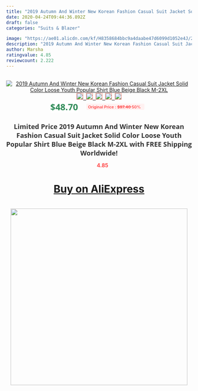 ```yaml
---
title: "2019 Autumn And Winter New Korean Fashion Casual Suit Jacket Solid Color Loose Youth Popular Shirt Blue Beige  Black M-2XL"
date: 2020-04-24T09:44:36.892Z
draft: false
categories: "Suits & Blazer"

image: "https://ae01.alicdn.com/kf/H8358684bbc9a4daabe47d6099d1052e4J/2019-Autumn-And-Winter-New-Korean-Fashion-Casual-Suit-Jacket-Solid-Color-Loose-Youth-Popular-Shirt.jpg"
description: "2019 Autumn And Winter New Korean Fashion Casual Suit Jacket Solid Color Loose Youth Popular Shirt Blue Beige  Black M-2XL"
author: Marsha
ratingvalue: 4.85
reviewcount: 2.222
---
```

<br>
<div style="text-align: center;">
<a href="https://s.click.aliexpress.com/e/_9ARhBX" target="_blank" rel="nofollow noopener noreferrer"><img alt="2019 Autumn And Winter New Korean Fashion Casual Suit Jacket Solid Color Loose Youth Popular Shirt Blue Beige  Black M-2XL" class="magnifier-image" src="https://ae01.alicdn.com/kf/H8358684bbc9a4daabe47d6099d1052e4J/2019-Autumn-And-Winter-New-Korean-Fashion-Casual-Suit-Jacket-Solid-Color-Loose-Youth-Popular-Shirt.jpg_640x640.jpg">
<br>
<img style="border:1px solid salmon" src="https://ae01.alicdn.com/kf/H8358684bbc9a4daabe47d6099d1052e4J/2019-Autumn-And-Winter-New-Korean-Fashion-Casual-Suit-Jacket-Solid-Color-Loose-Youth-Popular-Shirt.jpg_120x120.jpg">&nbsp;&nbsp;<img style="border:1px solid salmon" src="https://ae01.alicdn.com/kf/Ha4935dda4b834797a9ff6bad7d84ee48e/2019-Autumn-And-Winter-New-Korean-Fashion-Casual-Suit-Jacket-Solid-Color-Loose-Youth-Popular-Shirt.jpg_120x120.jpg">&nbsp;&nbsp;<img style="border:1px solid salmon" src="https://ae01.alicdn.com/kf/H97f972a357354165ac8c8530c67f3272p/2019-Autumn-And-Winter-New-Korean-Fashion-Casual-Suit-Jacket-Solid-Color-Loose-Youth-Popular-Shirt.jpg_120x120.jpg">&nbsp;&nbsp;<img style="border:1px solid salmon" src="https://ae01.alicdn.com/kf/H644aa8aa872f4358810097fb99fc104f6/2019-Autumn-And-Winter-New-Korean-Fashion-Casual-Suit-Jacket-Solid-Color-Loose-Youth-Popular-Shirt.jpg_120x120.jpg">&nbsp;&nbsp;<img style="border:1px solid salmon" src="https://ae01.alicdn.com/kf/Hf979dd8923d14241ba9befcf22e516368/2019-Autumn-And-Winter-New-Korean-Fashion-Casual-Suit-Jacket-Solid-Color-Loose-Youth-Popular-Shirt.jpg_120x120.jpg"></a></div><br0>
<div style="text-align: center;"><span style="background-color: white; border: 0px; box-sizing: border-box; color: seagreen; display: inline-block; font-family: &quot;open sans&quot; , &quot;arial&quot; , &quot;helvetica&quot; , sans-serif , &quot;heiti&quot;; font-size: 24px; font-stretch: inherit; font-weight: 700; line-height: inherit; margin: 0px 10px 0px 0px; padding: 0px; vertical-align: middle;">$48.70 </span>
<span style="background: rgb(255 , 241 , 241); border-radius: 3px; border: 0px; box-sizing: border-box; color: #ff4747; display: inline-block; font-family: inherit; font-size: 12px; font-stretch: inherit; font-style: inherit; font-variant: inherit; font-weight: 600; line-height: inherit; margin: 0px; padding: 2px 5px; transform: scale(0.9); vertical-align: middle;">Original Price : <b style="text-decoration: line-through;">$97.40 </b> 50%&nbsp;&nbsp;</span></div>
<h1 style="color: #333333; display: inline-block; font-family: &quot;open sans&quot; , &quot;arial&quot; , &quot;helvetica&quot; , sans-serif , &quot;heiti&quot;; font-size: 18px; font-stretch: inherit; font-weight: 700; text-align: center;">Limited Price 2019 Autumn And Winter New Korean Fashion Casual Suit Jacket Solid Color Loose Youth Popular Shirt Blue Beige  Black M-2XL with FREE Shipping Worldwide!</h1>
<div style="color: #ff4747; text-align: center;">
<img src="https://4.bp.blogspot.com/-M0ZcTcb-5uY/XleCXlxnR4I/AAAAAAAAAEc/OrjgMkXV1oMQFaCRZj5HQwOCBcu3w1FegCPcBGAYYCw/s1600/star.png" style="height: 15px;">&nbsp;<b>4.85</b></div>
<div class="button_cont" align="center"><a class="buynow_a" href="https://s.click.aliexpress.com/e/_9ARhBX" target="_blank" rel="nofollow noopener noreferrer"><H1>Buy on AliExpress</H1></a></div><br>
<div class="separator" style="clear: both; text-align: center;">
<img src="https://lh3.googleusercontent.com/-pTy5HemUv9M/XlePHvY0dAI/AAAAAAAAAE4/0nX5iRUoIWY8eMW9Dpxeirr157OZliDIgCLcBGAsYHQ/s1600/badge.gif" width="480">
</div>
